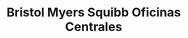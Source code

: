 ---
title: "Bristol Myers Squibb Oficinas Centrales"
url: /guaynabo/bristol-myers-squibb-oficinas-centrales/
shop: chemist
---